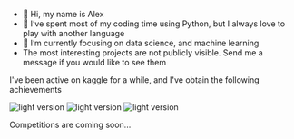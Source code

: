 - 👋 Hi, my name is Alex
- 👀 I’ve spent most of my coding time using Python, but I always love to play with another language
- 🌱 I’m currently focusing on data science, and machine learning
- The most interesting projects are not publicly visible. Send me a message if you would like to see them

I've been active on kaggle for a while, and I've obtain the following achievements

![light version](https://road-to-kaggle-grandmaster.vercel.app/api/badges/alexandrepetit881234/dataset/light)
![light version](https://road-to-kaggle-grandmaster.vercel.app/api/badges/alexandrepetit881234/notebook/light)
![light version](https://road-to-kaggle-grandmaster.vercel.app/api/badges/alexandrepetit881234/discussion/light)

Competitions are coming soon...

<!---
alex88kr/alex88kr is a ✨ special ✨ repository because its `README.md` (this file) appears on your GitHub profile.
You can click the Preview link to take a look at your changes.
--->
